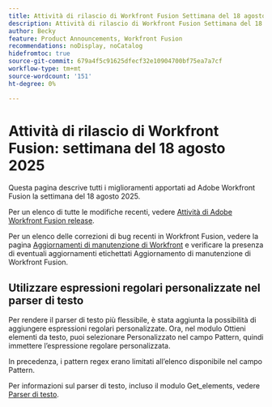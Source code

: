 ```yaml
---
title: Attività di rilascio di Workfront Fusion Settimana del 18 agosto 2025
description: Attività di rilascio di Workfront Fusion Settimana del 18 agosto 2025
author: Becky
feature: Product Announcements, Workfront Fusion
recommendations: noDisplay, noCatalog
hidefromtoc: true
source-git-commit: 679a4f5c91625dfecf32e10904700bf75ea7a7cf
workflow-type: tm+mt
source-wordcount: '151'
ht-degree: 0%

---
```


# Attività di rilascio di Workfront Fusion: settimana del 18 agosto 2025

Questa pagina descrive tutti i miglioramenti apportati ad Adobe Workfront Fusion la settimana del 18 agosto 2025.

Per un elenco di tutte le modifiche recenti, vedere [Attività di Adobe Workfront Fusion release](/help/workfront-fusion/fusion-product-releases/fusion-release-activity.md).

Per un elenco delle correzioni di bug recenti in Workfront Fusion, vedere la pagina [Aggiornamenti di manutenzione di Workfront](https://experienceleague.adobe.com/it/docs/workfront-known-issues/releases/current-updates) e verificare la presenza di eventuali aggiornamenti etichettati Aggiornamento di manutenzione di Workfront Fusion.

## Utilizzare espressioni regolari personalizzate nel parser di testo

Per rendere il parser di testo più flessibile, è stata aggiunta la possibilità di aggiungere espressioni regolari personalizzate. Ora, nel modulo Ottieni elementi da testo, puoi selezionare Personalizzato nel campo Pattern, quindi immettere l’espressione regolare personalizzata.

In precedenza, i pattern regex erano limitati all’elenco disponibile nel campo Pattern.

Per informazioni sul parser di testo, incluso il modulo Get_elements, vedere [Parser di testo](/help/workfront-fusion/references/apps-and-modules/tools-and-transformers/text-parser.md).

